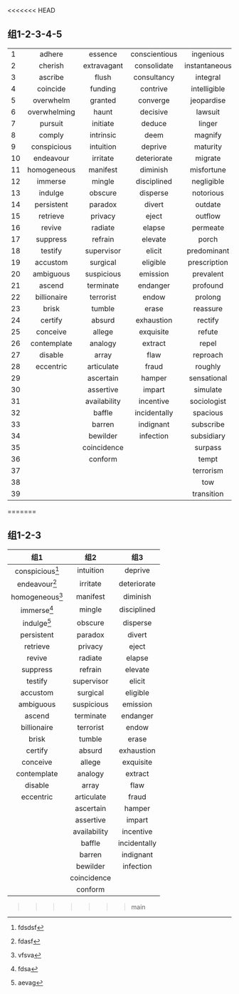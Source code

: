<<<<<<< HEAD
## 组1-2-3-4-5

|      |              |              |               |               |               |
| :--- | :----------: | :----------: | :-----------: | :-----------: | :-----------: |
| 1    |    adhere    |   essence    | conscientious |   ingenious   |  underlying   |
| 2    |   cherish    | extravagant  |  consolidate  | instantaneous | unprecedented |
| 3    |   ascribe    |    flush     |  consultancy  |   integral    |    unveil     |
| 4    |   coincide   |   funding    |   contrive    | intelligible  |     void      |
| 5    |  overwhelm   |   granted    |   converge    |  jeopardise   |    vulgar     |
| 6    | overwhelming |    haunt     |   decisive    |    lawsuit    |   wasteful    |
| 7    |   pursuit    |   initiate   |    deduce     |    linger     |     abort     |
| 8    |    comply    |  intrinsic   |     deem      |    magnify    |   accessory   |
| 9    | conspicious  |  intuition   |    deprive    |   maturity    |   adherence   |
| 10   |  endeavour   |   irritate   |  deteriorate  |    migrate    |  administer   |
| 11   | homogeneous  |   manifest   |   diminish    |  misfortune   |   aerospace   |
| 12   |   immerse    |    mingle    |  disciplined  |  negligible   |   affiliate   |
| 13   |   indulge    |   obscure    |   disperse    |   notorious   |     alien     |
| 14   |  persistent  |   paradox    |    divert     |    outdate    |   alleviate   |
| 15   |   retrieve   |   privacy    |     eject     |    outflow    |   alternate   |
| 16   |    revive    |   radiate    |    elapse     |   permeate    |   ambiguity   |
| 17   |   suppress   |   refrain    |    elevate    |     porch     |     amend     |
| 18   |   testify    |  supervisor  |    elicit     |  predominant  |   appraise    |
| 19   |   accustom   |   surgical   |   eligible    | prescription  | appropriation |
| 20   |  ambiguous   |  suspicious  |   emission    |   prevalent   |      apt      |
| 21   |    ascend    |  terminate   |   endanger    |   profound    |   arrogance   |
| 22   | billionaire  |  terrorist   |     endow     |    prolong    |   athletic    |
| 23   |    brisk     |    tumble    |     erase     |   reassure    |   attendant   |
| 24   |   certify    |    absurd    |  exhaustion   |    rectify    |   authorize   |
| 25   |   conceive   |    allege    |   exquisite   |    refute     |     avail     |
| 26   | contemplate  |   analogy    |    extract    |     repel     |     bald      |
| 27   |   disable    |    array     |     flaw      |   reproach    |  bankruptcy   |
| 28   |  eccentric   |  articulate  |     fraud     |    roughly    |  behavioral   |
| 29   |              |  ascertain   |    hamper     |  sensational  |    blunder    |
| 30   |              |  assertive   |    impart     |   simulate    |   brighten    |
| 31   |              | availability |   incentive   |  sociologist  |    capsule    |
| 32   |              |    baffle    | incidentally  |   spacious    |   carefree    |
| 33   |              |    barren    |   indignant   |   subscribe   |    chronic    |
| 34   |              |   bewilder   |   infection   |  subsidiary   |  circulation  |
| 35   |              | coincidence  |               |    surpass    |   clearing    |
| 36   |              |   conform    |               |     tempt     |               |
| 37   |              |              |               |   terrorism   |               |
| 38   |              |              |               |      tow      |               |
| 39   |              |              |               |  transition   |               |
=======
## 组1-2-3

|        组1        |     组2      |     组3      |
| :---------------: | :----------: | :----------: |
| conspicious[^1.1] |  intuition   |   deprive    |
|  endeavour[^1.2]  |   irritate   | deteriorate  |
| homogeneous[^1.3] |   manifest   |   diminish   |
|   immerse[^1.4]   |    mingle    | disciplined  |
|   indulge[^1.5]   |   obscure    |   disperse   |
|    persistent     |   paradox    |    divert    |
|     retrieve      |   privacy    |    eject     |
|      revive       |   radiate    |    elapse    |
|     suppress      |   refrain    |   elevate    |
|      testify      |  supervisor  |    elicit    |
|     accustom      |   surgical   |   eligible   |
|     ambiguous     |  suspicious  |   emission   |
|      ascend       |  terminate   |   endanger   |
|    billionaire    |  terrorist   |    endow     |
|       brisk       |    tumble    |    erase     |
|      certify      |    absurd    |  exhaustion  |
|     conceive      |    allege    |  exquisite   |
|    contemplate    |   analogy    |   extract    |
|      disable      |    array     |     flaw     |
|     eccentric     |  articulate  |    fraud     |
|                   |  ascertain   |    hamper    |
|                   |  assertive   |    impart    |
|                   | availability |  incentive   |
|                   |    baffle    | incidentally |
|                   |    barren    |  indignant   |
|                   |   bewilder   |  infection   |
|                   | coincidence  |              |
|                   |   conform    |              |

[^1.1]: fdsdsf
[^1.2]: fdasf
[^1.3]: vfsva
[^1.4]: fdsa
[^1.5]: aevag
>>>>>>> main
